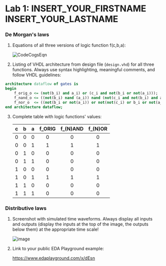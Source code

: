 # Lab 1: INSERT_YOUR_FIRSTNAME INSERT_YOUR_LASTNAME

### De Morgan's laws

1. Equations of all three versions of logic function f(c,b,a):

   ![CodeCogsEqn](https://user-images.githubusercontent.com/124675843/217301425-41af4461-d74e-4c4f-a855-ac33decfde72.svg)


2. Listing of VHDL architecture from design file (`design.vhd`) for all three functions. Always use syntax highlighting, meaningful comments, and follow VHDL guidelines:

```vhdl
architecture dataflow of gates is
begin
    f_orig_o <= (not(b_i) and a_i) or (c_i and not(b_i or not(a_i)));
    f_nand_o <= ((not(b_i) nand (a_i)) nand (not(c_i and not(b_i) and a_i))); -- MODIFY THIS FUNCTION
    f_nor_o  <= ((not(b_i or not(a_i)) or not(not(c_i) or b_i or not(a_i))));  -- MODIFY THIS FUNCTION
end architecture dataflow;
```

3. Complete table with logic functions' values:

   | **c** | **b** |**a** | **f_ORIG** | **f_(N)AND** | **f_(N)OR** |
   | :-: | :-: | :-: | :-: | :-: | :-: |
   | 0 | 0 | 0 | 0 | 0 | 0 |
   | 0 | 0 | 1 | 1 | 1 | 1 |
   | 0 | 1 | 0 | 0 | 0 | 0 |
   | 0 | 1 | 1 | 0 | 0 | 0 |
   | 1 | 0 | 0 | 0 | 0 | 0 |
   | 1 | 0 | 1 | 1 | 1 | 1 |
   | 1 | 1 | 0 | 0 | 0 | 0 |
   | 1 | 1 | 1 | 0 | 0 | 0 |

### Distributive laws

1. Screenshot with simulated time waveforms. Always display all inputs and outputs (display the inputs at the top of the image, the outputs below them) at the appropriate time scale!

   ![image](https://user-images.githubusercontent.com/124675843/217294469-1e39d2db-db91-4ad1-8c7b-e647e90a007d.png)

2. Link to your public EDA Playground example:

   https://www.edaplayground.com/x/dEsn

